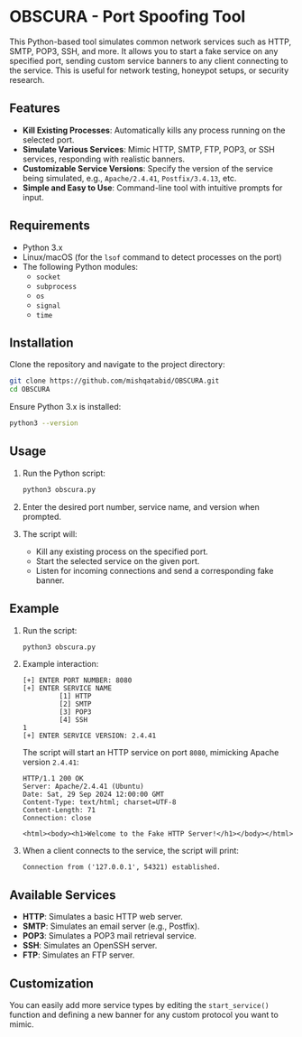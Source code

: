 # OBSCURA - Port Spoofing Tool
This Python-based tool simulates common network services such as HTTP, SMTP, POP3, SSH, and more. It allows you to start a fake service on any specified port, sending custom service banners to any client connecting to the service. This is useful for network testing, honeypot setups, or security research.

## Features
- **Kill Existing Processes**: Automatically kills any process running on the selected port.
- **Simulate Various Services**: Mimic HTTP, SMTP, FTP, POP3, or SSH services, responding with realistic banners.
- **Customizable Service Versions**: Specify the version of the service being simulated, e.g., `Apache/2.4.41`, `Postfix/3.4.13`, etc.
- **Simple and Easy to Use**: Command-line tool with intuitive prompts for input.

## Requirements
- Python 3.x
- Linux/macOS (for the `lsof` command to detect processes on the port)
- The following Python modules:
  - `socket`
  - `subprocess`
  - `os`
  - `signal`
  - `time`

## Installation
Clone the repository and navigate to the project directory:

```bash
git clone https://github.com/mishqatabid/OBSCURA.git
cd OBSCURA
```

Ensure Python 3.x is installed:

```bash
python3 --version
```

## Usage
1. Run the Python script:

    ```bash
    python3 obscura.py
    ```

2. Enter the desired port number, service name, and version when prompted.

3. The script will:
   - Kill any existing process on the specified port.
   - Start the selected service on the given port.
   - Listen for incoming connections and send a corresponding fake banner.

## Example
1. Run the script:

    ```bash
    python3 obscura.py
    ```

2. Example interaction:

    ```console
    [+] ENTER PORT NUMBER: 8080
    [+] ENTER SERVICE NAME 
             [1] HTTP 
             [2] SMTP 
             [3] POP3 
             [4] SSH
    1
    [+] ENTER SERVICE VERSION: 2.4.41
    ```

    The script will start an HTTP service on port `8080`, mimicking Apache version `2.4.41`:

    ```console
    HTTP/1.1 200 OK
    Server: Apache/2.4.41 (Ubuntu)
    Date: Sat, 29 Sep 2024 12:00:00 GMT
    Content-Type: text/html; charset=UTF-8
    Content-Length: 71
    Connection: close
    
    <html><body><h1>Welcome to the Fake HTTP Server!</h1></body></html>
    ```

4. When a client connects to the service, the script will print:

    ```console
    Connection from ('127.0.0.1', 54321) established.
    ```

## Available Services
- **HTTP**: Simulates a basic HTTP web server.
- **SMTP**: Simulates an email server (e.g., Postfix).
- **POP3**: Simulates a POP3 mail retrieval service.
- **SSH**: Simulates an OpenSSH server.
- **FTP**: Simulates an FTP server.

## Customization
You can easily add more service types by editing the `start_service()` function and defining a new banner for any custom protocol you want to mimic.

